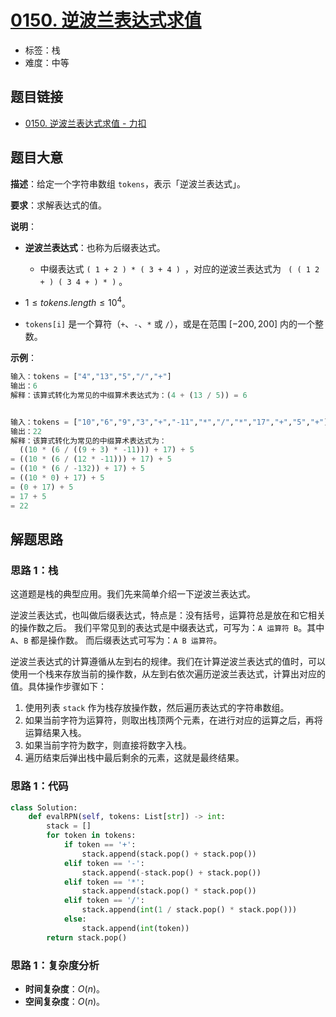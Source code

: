 # [0150. 逆波兰表达式求值](https://leetcode.cn/problems/evaluate-reverse-polish-notation/)

- 标签：栈
- 难度：中等

## 题目链接

- [0150. 逆波兰表达式求值 - 力扣](https://leetcode.cn/problems/evaluate-reverse-polish-notation/)

## 题目大意

**描述**：给定一个字符串数组 `tokens`，表示「逆波兰表达式」。

**要求**：求解表达式的值。

**说明**：

- **逆波兰表达式**：也称为后缀表达式。
  - 中缀表达式 `( 1 + 2 ) * ( 3 + 4 ) `，对应的逆波兰表达式为 ` ( ( 1 2 + ) ( 3 4 + ) * )` 。

- $1 \le tokens.length \le 10^4$。
- `tokens[i]` 是一个算符（`+`、`-`、`*` 或 `/`），或是在范围 $[-200, 200]$ 内的一个整数。

**示例**：

```python
输入：tokens = ["4","13","5","/","+"]
输出：6
解释：该算式转化为常见的中缀算术表达式为：(4 + (13 / 5)) = 6


输入：tokens = ["10","6","9","3","+","-11","*","/","*","17","+","5","+"]
输出：22
解释：该算式转化为常见的中缀算术表达式为：
  ((10 * (6 / ((9 + 3) * -11))) + 17) + 5
= ((10 * (6 / (12 * -11))) + 17) + 5
= ((10 * (6 / -132)) + 17) + 5
= ((10 * 0) + 17) + 5
= (0 + 17) + 5
= 17 + 5
= 22
```

## 解题思路

### 思路 1：栈

这道题是栈的典型应用。我们先来简单介绍一下逆波兰表达式。

逆波兰表达式，也叫做后缀表达式，特点是：没有括号，运算符总是放在和它相关的操作数之后。
我们平常见到的表达式是中缀表达式，可写为：`A 运算符 B`。其中 `A`、`B` 都是操作数。
而后缀表达式可写为：`A B 运算符`。

逆波兰表达式的计算遵循从左到右的规律。我们在计算逆波兰表达式的值时，可以使用一个栈来存放当前的操作数，从左到右依次遍历逆波兰表达式，计算出对应的值。具体操作步骤如下：

1. 使用列表 `stack` 作为栈存放操作数，然后遍历表达式的字符串数组。
2. 如果当前字符为运算符，则取出栈顶两个元素，在进行对应的运算之后，再将运算结果入栈。
3. 如果当前字符为数字，则直接将数字入栈。
4. 遍历结束后弹出栈中最后剩余的元素，这就是最终结果。

### 思路 1：代码

```python
class Solution:
    def evalRPN(self, tokens: List[str]) -> int:
        stack = []
        for token in tokens:
            if token == '+':
                stack.append(stack.pop() + stack.pop())
            elif token == '-':
                stack.append(-stack.pop() + stack.pop())
            elif token == '*':
                stack.append(stack.pop() * stack.pop())
            elif token == '/':
                stack.append(int(1 / stack.pop() * stack.pop()))
            else:
                stack.append(int(token))
        return stack.pop()
```

### 思路 1：复杂度分析

- **时间复杂度**：$O(n)$。
- **空间复杂度**：$O(n)$。
